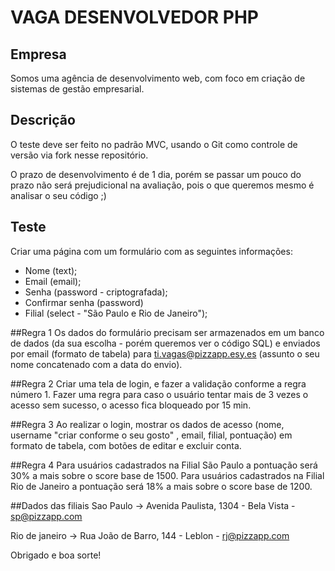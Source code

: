 # VAGA DESENVOLVEDOR PHP

## Empresa
Somos uma agência de desenvolvimento web, com foco em criação de sistemas de gestão empresarial.

## Descrição
O teste deve ser feito no padrão MVC, usando o Git como controle de versão via fork nesse repositório.

O prazo de desenvolvimento é de 1 dia, porém se passar um pouco do prazo não será prejudicional na avaliação, pois o que queremos mesmo é analisar o seu código ;)

## Teste
 Criar uma página com um formulário com as seguintes informações:
- Nome (text);
- Email (email);
- Senha (password - criptografada);
- Confirmar senha (password)
- Filial (select - "São Paulo e Rio de Janeiro");

##Regra 1
Os dados do formulário precisam ser armazenados em um banco de dados (da sua escolha - porém queremos ver o código SQL) e enviados por email (formato de tabela) para ti.vagas@pizzapp.esy.es (assunto o seu nome concatenado com a data do envio).

##Regra 2
Criar uma tela de login, e fazer a validação conforme a regra número 1. Fazer uma regra para caso o usuário tentar mais de 3 vezes o acesso sem sucesso, o acesso fica bloqueado por 15 min.

##Regra 3
Ao realizar o login, mostrar os dados de acesso (nome, username "criar conforme o seu gosto" , email, filial, pontuação) em formato de tabela, com botões de editar e excluir conta.

##Regra 4
Para usuários cadastrados na Filial São Paulo a pontuação será 30% a mais sobre o score base de 1500.
Para usuários cadastrados na Filial Rio de Janeiro a pontuação será 18% a mais sobre o score base de 1200.

##Dados das filiais
Sao Paulo -> Avenida Paulista, 1304 - Bela Vista - sp@pizzapp.com

Rio de janeiro -> Rua João de Barro, 144 - Leblon - rj@pizzapp.com


Obrigado e boa sorte!
